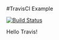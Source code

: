 #TravisCI Example

[![Build Status](https://travis-ci.org/tokgozmusa/travisCI-example.svg?branch=master)](https://travis-ci.org/tokgozmusa/travisCI-example)

Hello Travis!
